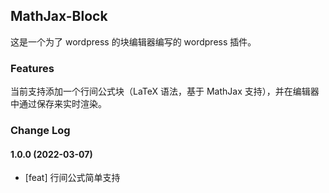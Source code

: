 ## MathJax-Block

这是一个为了 wordpress 的块编辑器编写的 wordpress 插件。

### Features

当前支持添加一个行间公式块（LaTeX 语法，基于 MathJax 支持），并在编辑器中通过保存来实时渲染。

### Change Log

#### 1.0.0 (2022-03-07)

- [feat] 行间公式简单支持
